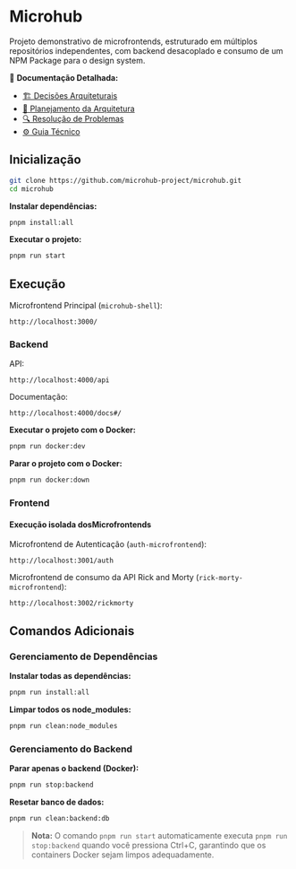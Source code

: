 # Microhub

Projeto demonstrativo de microfrontends, estruturado em múltiplos repositórios independentes, com backend desacoplado e consumo de um NPM Package para o design system.

📖 **Documentação Detalhada:**

- [🏗️ Decisões Arquiteturais](./docs/ARCHITECTURE.md)
- [🚀 Planejamento da Arquitetura](./docs/ARCHITECTURE_PLANNING.md)
- [🔍 Resolução de Problemas](./docs/TROUBLESHOOTING.md)
- [⚙️ Guia Técnico](./docs/TECHNICAL-GUIDE.md)

## Inicialização

```bash
git clone https://github.com/microhub-project/microhub.git
cd microhub
```

**Instalar dependências:**

```bash
pnpm install:all
```

**Executar o projeto:**

```bash
pnpm run start
```

## Execução

Microfrontend Principal (`microhub-shell`):

```
http://localhost:3000/
```

### Backend

API:

```
http://localhost:4000/api
```

Documentação:

```
http://localhost:4000/docs#/
```

**Executar o projeto com o Docker:**

```bash
pnpm run docker:dev
```

**Parar o projeto com o Docker:**

```bash
pnpm run docker:down
```

### Frontend

#### Execução isolada dosMicrofrontends

Microfrontend de Autenticação (`auth-microfrontend`):

```
http://localhost:3001/auth
```

Microfrontend de consumo da API Rick and Morty (`rick-morty-microfrontend`):

```
http://localhost:3002/rickmorty
```

## Comandos Adicionais

### Gerenciamento de Dependências

**Instalar todas as dependências:**

```bash
pnpm run install:all
```

**Limpar todos os node_modules:**

```bash
pnpm run clean:node_modules
```

### Gerenciamento do Backend

**Parar apenas o backend (Docker):**

```bash
pnpm run stop:backend
```

**Resetar banco de dados:**

```bash
pnpm run clean:backend:db
```

> **Nota:** O comando `pnpm run start` automaticamente executa `pnpm run stop:backend` quando você pressiona Ctrl+C, garantindo que os containers Docker sejam limpos adequadamente.
